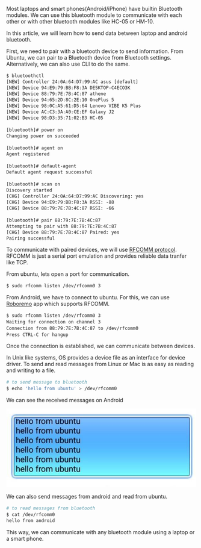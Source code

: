 <!--
.. title: Bluetooth Serial Communication Between Ubuntu & Android
.. slug: bluetooth-communication-between-ubuntu-android
.. date: 2017-10-03 14:53:04 UTC
.. tags: android, bluetooth, ubuntu
.. category: tech, how-to
.. link:
.. description: How to do bluetooth serial communication from ubuntu laptop to android smart phone or bluetooth device like HC-06
.. type: text
-->

Most laptops and smart phones(Android/iPhone) have builtin Bluetooth modules. We can use this bluetooth module to communicate with each other or with other bluetooth modules like HC-05 or HM-10.

In this article, we will learn how to send data between laptop and android bluetooth.

First, we need to pair with a bluetooth device to send information. From Ubuntu, we can pair to a Bluetooth device from Bluetooth settings. Alternatively, we can also use CLI to do the same.

```
$ bluetoothctl
[NEW] Controller 24:0A:64:D7:99:AC asus [default]
[NEW] Device 94:E9:79:BB:F8:3A DESKTOP-C4ECO3K
[NEW] Device 88:79:7E:7B:4C:87 athene
[NEW] Device 94:65:2D:8C:2E:10 OnePlus 5
[NEW] Device 98:0C:A5:61:D5:64 Lenovo VIBE K5 Plus
[NEW] Device AC:C3:3A:A0:CE:EF Galaxy J2
[NEW] Device 98:D3:35:71:02:B3 HC-05

[bluetooth]# power on
Changing power on succeeded

[bluetooth]# agent on
Agent registered

[bluetooth]# default-agent
Default agent request successful

[bluetooth]# scan on
Discovery started
[CHG] Controller 24:0A:64:D7:99:AC Discovering: yes
[CHG] Device 94:E9:79:BB:F8:3A RSSI: -88
[CHG] Device 88:79:7E:7B:4C:87 RSSI: -66

[bluetooth]# pair 88:79:7E:7B:4C:87
Attempting to pair with 88:79:7E:7B:4C:87
[CHG] Device 88:79:7E:7B:4C:87 Paired: yes
Pairing successful
```

To communicate with paired devices, we will use [RFCOMM protocol](https://en.wikipedia.org/wiki/List_of_Bluetooth_protocols). RFCOMM is just a serial port emulation and provides reliable data tranfer like TCP.

From ubuntu, lets open a port for communication.

```sh
$ sudo rfcomm listen /dev/rfcomm0 3
```

From Android, we have to connect to ubuntu. For this, we can use [Roboremo](https://play.google.com/store/apps/details?id=com.hardcodedjoy.roboremofree&hl=en) app which supports RFCOMM.

```sh
$ sudo rfcomm listen /dev/rfcomm0 3
Waiting for connection on channel 3
Connection from 88:79:7E:7B:4C:87 to /dev/rfcomm0
Press CTRL-C for hangup
```

Once the connection is established, we can communicate between devices.

In Unix like systems, OS provides a device file as an interface for device driver. To send and read messages from Linux or Mac is as easy as reading and writing to a file.

```sh
# to send message to bluetooth
$ echo 'hello from ubuntu' > /dev/rfcomm0
```

We can see the received messages on Android

<p align="center">
<img src="/images/arduino-ubuntu-bluetooth.jpg" >
</p>


We can also send messages from android and read from ubuntu.

```sh
# to read messages from bluetooth
$ cat /dev/rfcomm0
hello from android
```

This way, we can communicate with any bluetooth module using a laptop or a smart phone.
